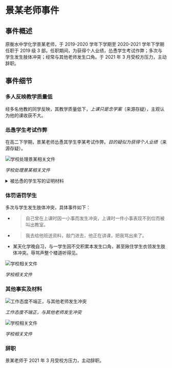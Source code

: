 # 景某老师事件

## 事件概述

原衡水中学化学景某老师，于 2019-2020 学年下学期至 2020-2021 学年下学期任职于 2019 级 3 部。任职期间，为获得个人业绩，怂恿学生考试作弊；多次与学生发生肢体冲突；经常与其他老师发生口角。于 2021 年 3 月受校方压力，主动辞职。

## 事件细节

### 多人反映教学质量低

经多名他教的同学反映，其教学质量低下，*上课只是念学案*（来源存疑），主观认为他的课收获不大。

### 怂恿学生考试作弊

在高二下学期，景某老师怂恿其学生李某考试作弊。*目的疑似为获得个人业绩*（来源存疑）。

![学校处理景某相关文件](https://hzsb-1301539318.file.myqcloud.com/docs/event/jingds/1.png)

*学校处理景某相关文件*

<details>

<summary>被怂恿的学生写的证明材料</summary>

![被怂恿的学生写的证明材料](https://hzsb-1301539318.file.myqcloud.com/docs/event/jingds/2.png)
**

</details>

### 体罚语罚学生

多次与学生发生肢体冲突，具体事件如下：

 - > 自己曾在上课时因一小事而发生冲突，上课时一件小事表现不到位而被叫出教室。
 - > 我去给他班送资料，敲门进去，他正在讲课，把我骂出来了。
 - 某天化学晚自习，与一学生因不交积累本发生口角，甚至揪住学生衣领发生肢体冲突。辱骂声整个楼道听得见。

![学校相关文件](https://hzsb-1301539318.file.myqcloud.com/docs/event/jingds/3.png)

*学校相关文件*

### 其他事实及材料

![工作态度不端正，与其他老师发生冲突](https://hzsb-1301539318.file.myqcloud.com/docs/event/jingds/4.png)

*工作态度不端正，与其他老师发生冲突*

![学校相关文件](https://hzsb-1301539318.file.myqcloud.com/docs/event/jingds/5.png)

*学校相关文件*

### 辞职

景某老师于 2021 年 3 月受校方压力，主动辞职。
